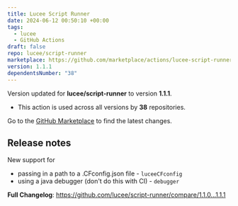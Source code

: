 ```yaml
---
title: Lucee Script Runner
date: 2024-06-12 00:50:10 +00:00
tags:
  - lucee
  - GitHub Actions
draft: false
repo: lucee/script-runner
marketplace: https://github.com/marketplace/actions/lucee-script-runner
version: 1.1.1
dependentsNumber: "38"
---
```



Version updated for **lucee/script-runner** to version **1.1.1**.
- This action is used across all versions by **38** repositories.

Go to the [GitHub Marketplace](https://github.com/marketplace/actions/lucee-script-runner) to find the latest changes.

## Release notes

New support for

- passing in a path to a .CFconfig.json file - `luceeCFconfig`
- using a java debugger (don't do this with CI) - `debugger`

**Full Changelog**: https://github.com/lucee/script-runner/compare/1.1.0...1.1.1
